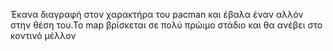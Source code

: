 Έκανα διαγραφή στον χαρακτήρα του pacman και έβαλα έναν αλλόν στην θέση του.Το map βρίσκεται σε πολύ πρώιμο στάδιο και θα ανέβει στο κοντινό
μέλλον
